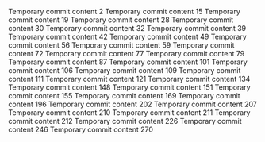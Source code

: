 Temporary commit content 2
Temporary commit content 15
Temporary commit content 19
Temporary commit content 28
Temporary commit content 30
Temporary commit content 32
Temporary commit content 39
Temporary commit content 42
Temporary commit content 49
Temporary commit content 56
Temporary commit content 59
Temporary commit content 72
Temporary commit content 77
Temporary commit content 79
Temporary commit content 87
Temporary commit content 101
Temporary commit content 106
Temporary commit content 109
Temporary commit content 111
Temporary commit content 121
Temporary commit content 134
Temporary commit content 148
Temporary commit content 151
Temporary commit content 155
Temporary commit content 169
Temporary commit content 196
Temporary commit content 202
Temporary commit content 207
Temporary commit content 210
Temporary commit content 211
Temporary commit content 212
Temporary commit content 226
Temporary commit content 246
Temporary commit content 270
